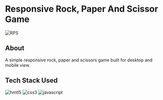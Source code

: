# Responsive Rock, Paper And Scissor Game

![RPS](https://user-images.githubusercontent.com/54969439/117015679-96bcc380-ad0f-11eb-94cf-c8049452de0e.png)
<br />

## About
A simple responsive rock, paper and scissors game built for desktop and mobile view.
<br />

## Tech Stack Used
![hmtl5](https://img.shields.io/badge/HTML5-E34F26?style=for-the-badge&logo=html5&logoColor=white)
![css3](https://img.shields.io/badge/CSS3-1572B6?style=for-the-badge&logo=css3&logoColor=white)
![javascript](https://img.shields.io/badge/JavaScript-F7DF1E?style=for-the-badge&logo=javascript&logoColor=black)
<br />

